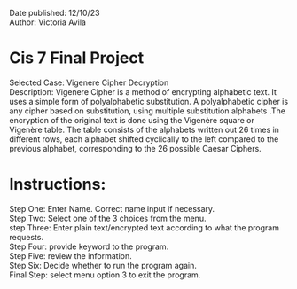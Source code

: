 Date published: 12/10/23  
Author: Victoria Avila  
# Cis 7 Final Project
Selected Case: Vigenere Cipher Decryption  
Description:  Vigenere Cipher is a method of encrypting alphabetic text. It uses a simple form of polyalphabetic substitution. A polyalphabetic cipher is any cipher based on substitution, using multiple substitution alphabets .The encryption of the original text is done using the Vigenère square or Vigenère table.
The table consists of the alphabets written out 26 times in different rows, each alphabet shifted cyclically to the left compared to the previous alphabet, corresponding to the 26 possible Caesar Ciphers.

# Instructions:  
Step One: Enter Name. Correct name input if necessary.  
Step Two: Select one of the 3 choices from the menu.  
step Three: Enter plain text/encrypted text according to what the program requests.  
Step Four: provide keyword to the program.  
Step Five: review the information.  
Step Six: Decide whether to run the program again.  
Final Step: select menu option 3 to exit the program.  
